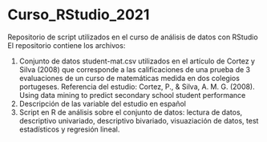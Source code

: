 # Curso_RStudio_2021
Repositorio de script utilizados en el curso de análisis de datos con RStudio
El repositorio contiene los archivos:
1. Conjunto de datos student-mat.csv utilizados en el artículo de Cortez y Silva (2008) que corresponde a las calificaciones de una prueba de 3 evaluaciones de un curso de matemáticas medida en dos colegios portugeses. Referencia del estudio: Cortez, P., & Silva, A. M. G. (2008). Using data mining to predict secondary school student performance
2. Descripción de las variable del estudio en español
3. Script en R de análisis sobre el conjunto de datos: lectura de datos, descriptivo univariado, descriptivo bivariado, visuaziación de datos, test estadísticos y regresión lineal.
